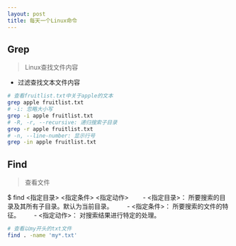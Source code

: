 ```yaml
---
layout: post
title: 每天一个Linux命令
---
```


## Grep

> Linux查找文件内容

- 过滤查找文本文件内容
```sh
# 查看fruitlist.txt中关于apple的文本
grep apple fruitlist.txt
# -i: 忽略大小写
grep -i apple fruitlist.txt
# -R, -r, --recursive: 递归搜索子目录
grep -r apple fruitlist.txt
# -n, --line-number: 显示行号
grep -in apple fruitlist.txt
```

## Find

> 查看文件

$ find <指定目录> <指定条件> <指定动作>
　　- <指定目录>： 所要搜索的目录及其所有子目录。默认为当前目录。
　　- <指定条件>： 所要搜索的文件的特征。
　　- <指定动作>： 对搜索结果进行特定的处理。

```sh
# 查看以my开头的txt文件
find . -name 'my*.txt'
```